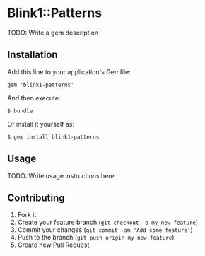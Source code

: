 # Blink1::Patterns

TODO: Write a gem description

## Installation

Add this line to your application's Gemfile:

    gem 'blink1-patterns'

And then execute:

    $ bundle

Or install it yourself as:

    $ gem install blink1-patterns

## Usage

TODO: Write usage instructions here

## Contributing

1. Fork it
2. Create your feature branch (`git checkout -b my-new-feature`)
3. Commit your changes (`git commit -am 'Add some feature'`)
4. Push to the branch (`git push origin my-new-feature`)
5. Create new Pull Request
